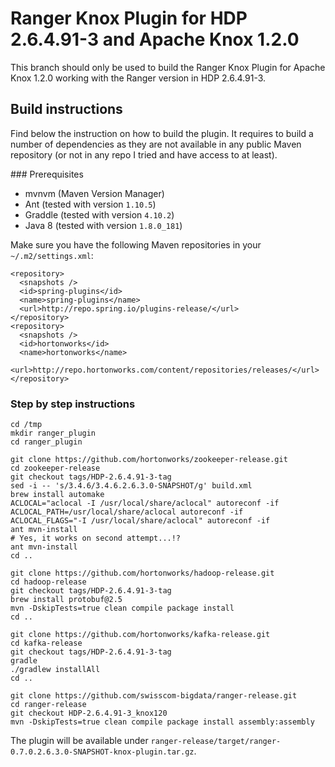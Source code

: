 # Ranger Knox Plugin for HDP 2.6.4.91-3 and Apache Knox 1.2.0

This branch should only be used to build the Ranger Knox Plugin for Apache Knox 1.2.0 working with the Ranger version in HDP 2.6.4.91-3.

## Build instructions
Find below the instruction on how to build the plugin. It requires to build a number of dependencies as they are not available in any public Maven repository (or not in any repo I tried and have access to at least).

### Prerequisites
* mvnvm (Maven Version Manager)
* Ant (tested with version `1.10.5`)
* Graddle (tested with version `4.10.2`)
* Java 8 (tested with version `1.8.0_181`)

Make sure you have the following Maven repositories in your `~/.m2/settings.xml`:

```
<repository>
  <snapshots />
  <id>spring-plugins</id>
  <name>spring-plugins</name>
  <url>http://repo.spring.io/plugins-release/</url>
</repository>
<repository>
  <snapshots />
  <id>hortonworks</id>
  <name>hortonworks</name>
  <url>http://repo.hortonworks.com/content/repositories/releases/</url>
</repository>
```


### Step by step instructions
```
cd /tmp
mkdir ranger_plugin
cd ranger_plugin

git clone https://github.com/hortonworks/zookeeper-release.git
cd zookeeper-release
git checkout tags/HDP-2.6.4.91-3-tag
sed -i -- 's/3.4.6/3.4.6.2.6.3.0-SNAPSHOT/g' build.xml
brew install automake
ACLOCAL="aclocal -I /usr/local/share/aclocal" autoreconf -if
ACLOCAL_PATH=/usr/local/share/aclocal autoreconf -if
ACLOCAL_FLAGS="-I /usr/local/share/aclocal" autoreconf -if
ant mvn-install
# Yes, it works on second attempt...!?
ant mvn-install
cd ..

git clone https://github.com/hortonworks/hadoop-release.git
cd hadoop-release
git checkout tags/HDP-2.6.4.91-3-tag
brew install protobuf@2.5
mvn -DskipTests=true clean compile package install
cd ..

git clone https://github.com/hortonworks/kafka-release.git
cd kafka-release
git checkout tags/HDP-2.6.4.91-3-tag
gradle
./gradlew installAll
cd ..

git clone https://github.com/swisscom-bigdata/ranger-release.git
cd ranger-release
git checkout HDP-2.6.4.91-3_knox120
mvn -DskipTests=true clean compile package install assembly:assembly
```

The plugin will be available under `ranger-release/target/ranger-0.7.0.2.6.3.0-SNAPSHOT-knox-plugin.tar.gz`.
